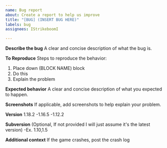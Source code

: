 ```yaml
---
name: Bug report
about: Create a report to help us improve
title: "[BUG] (INSERT BUG HERE)"
labels: bug
assignees: IStrikeboomI

---
```


**Describe the bug**
A clear and concise description of what the bug is.

**To Reproduce**
 Steps to reproduce the behavior:

1. Place down (BLOCK NAME) block
2. Do this
3. Explain the problem

**Expected behavior**
A clear and concise description of what you expected to happen.

**Screenshots**
If applicable, add screenshots to help explain your problem.

**Version**
1.18.2 -1.16.5 -1.12.2

**Subversion** 
(Optional, If not provided I will just assume it's the latest version) -Ex. 1.10,1.5

**Additional context**
If the game crashes, post the crash log
